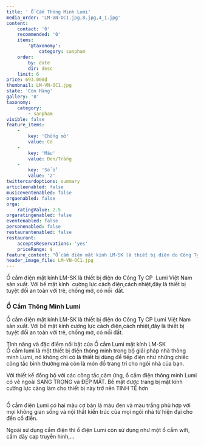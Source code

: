 ```yaml
---
title: ' Ổ Cắm Thông Minh Lumi'
media_order: 'LM-VN-OC1.jpg,8.jpg,4_1.jpg'
content:
    contact: '0'
    recommended: '0'
    items:
        '@taxonomy':
            category: sanpham
    order:
        by: date
        dir: desc
    limit: 6
price: 693.000₫
thumbnail: LM-VN-OC1.jpg
state: 'Còn Hàng'
gallery: '0'
taxonomy:
    category:
        - sanpham
visible: false
feature_items:
    -
        key: 'Chống mở'
        value: Có
    -
        key: 'Màu'
        value: Đen/Trắng
    -
        key: 'Sổ ổ'
        value: '2'
twittercardoptions: summary
articleenabled: false
musiceventenabled: false
orgaenabled: false
orga:
    ratingValue: 2.5
orgaratingenabled: false
eventenabled: false
personenabled: false
restaurantenabled: false
restaurant:
    acceptsReservations: 'yes'
    priceRange: $
feature_content: "Ổ cắm điện mặt kính LM-SK là thiết bị điện do Công Ty CP Lumi Việt Nam sản xuất. Với bề mặt kính  cường lực cách điện,cách nhiệt,đây là thiết bị tuyệt đối an toàn với trẻ, chống mở, có nối đất.\r\n\r\nỔ cắm lumi là một thiết bị điện thông minh trong bộ giải pháp nhà thông minh Lumi, nó không chỉ có là thiết bị dùng để tiếp điện như những chiếc công tắc bình thường mà còn là món đồ trang trí cho ngôi nhà của bạn.\r\n\r\n![](/newv1/san-pham/o-cam-thong-minh-lumi/4_1.jpg)\r\n\r\nVới thiết kế đồng bộ với các công tắc cảm ứng, ổ cắm điện thông minh Lumi có vẻ ngoài SANG TRỌNG và ĐẸP MẮT. Bề mặt được trang bị mặt kính cường lực càng làm cho thiết bị này trở nên TINH TẾ hơn.\r\n\r\n![](/newv1/san-pham/o-cam-thong-minh-lumi/8.jpg) \r\n\r\nỔ cắm điện Lumi có hai màu cơ bản là màu đen và màu trắng phù hợp với mọi không gian sống và nội thất kiến trúc của mọi ngôi nhà từ hiện đại cho đến cổ điển.\r\n\r\nNgoài sử dụng cắm điện thì ổ điện Lumi còn sử dụng như một ổ cắm wifi, cắm dây cap truyền hình,…"
header_image_file: LM-VN-OC1.jpg
---
```


<p>Ổ cắm điện mặt k&iacute;nh LM-SK l&agrave; thiết bị điện do C&ocirc;ng Ty CP&nbsp; Lumi Việt Nam sản xuất.&nbsp;Với bề mặt k&iacute;nh&nbsp; cường lực c&aacute;ch điện,c&aacute;ch nhiệt,đ&acirc;y l&agrave; thiết bị tuyệt đối an to&agrave;n với trẻ, chống mở, c&oacute; nối&nbsp; đất.</p>
<h3>Ổ Cắm Th&ocirc;ng Minh Lumi</h3>
<p>Ổ cắm điện mặt k&iacute;nh LM-SK l&agrave; thiết bị điện do C&ocirc;ng Ty CP Lumi Việt Nam sản xuất. Với bề mặt k&iacute;nh cường lực c&aacute;ch điện,c&aacute;ch nhiệt,đ&acirc;y l&agrave; thiết bị tuyệt đối an to&agrave;n với trẻ, chống mở, c&oacute; nối đất.</p>
<p>T&iacute;nh năng v&agrave; đặc điểm nổi bật của Ổ cắm Lumi mặt k&iacute;nh LM-SK<br />Ổ cắm lumi l&agrave; một thiết bị điện th&ocirc;ng minh trong bộ giải ph&aacute;p nh&agrave; th&ocirc;ng minh Lumi, n&oacute; kh&ocirc;ng chỉ c&oacute; l&agrave; thiết bị d&ugrave;ng để tiếp điện như những chiếc c&ocirc;ng tắc b&igrave;nh thường m&agrave; c&ograve;n l&agrave; m&oacute;n đồ trang tr&iacute; cho ng&ocirc;i nh&agrave; của bạn.</p>
<p>Với thiết kế đồng bộ với c&aacute;c c&ocirc;ng tắc cảm ứng, ổ cắm điện th&ocirc;ng minh Lumi c&oacute; vẻ ngo&agrave;i SANG TRỌNG v&agrave; ĐẸP MẮT. Bề mặt được trang bị mặt k&iacute;nh cường lực c&agrave;ng l&agrave;m cho thiết bị n&agrave;y trở n&ecirc;n TINH TẾ hơn</p>
<p><img src="/newv1/san-pham/o-cam-thong-minh-lumi/4_1.jpg" alt="" /></p>
<p>Ổ cắm điện Lumi c&oacute; hai m&agrave;u cơ bản l&agrave; m&agrave;u đen v&agrave; m&agrave;u trắng ph&ugrave; hợp với mọi kh&ocirc;ng gian sống v&agrave; nội thất kiến tr&uacute;c của mọi ng&ocirc;i nh&agrave; từ hiện đại cho đến cổ điển.</p>
<p>Ngo&agrave;i sử dụng cắm điện th&igrave; ổ điện Lumi c&ograve;n sử dụng như một ổ cắm wifi, cắm d&acirc;y cap truyền h&igrave;nh,&hellip;</p>